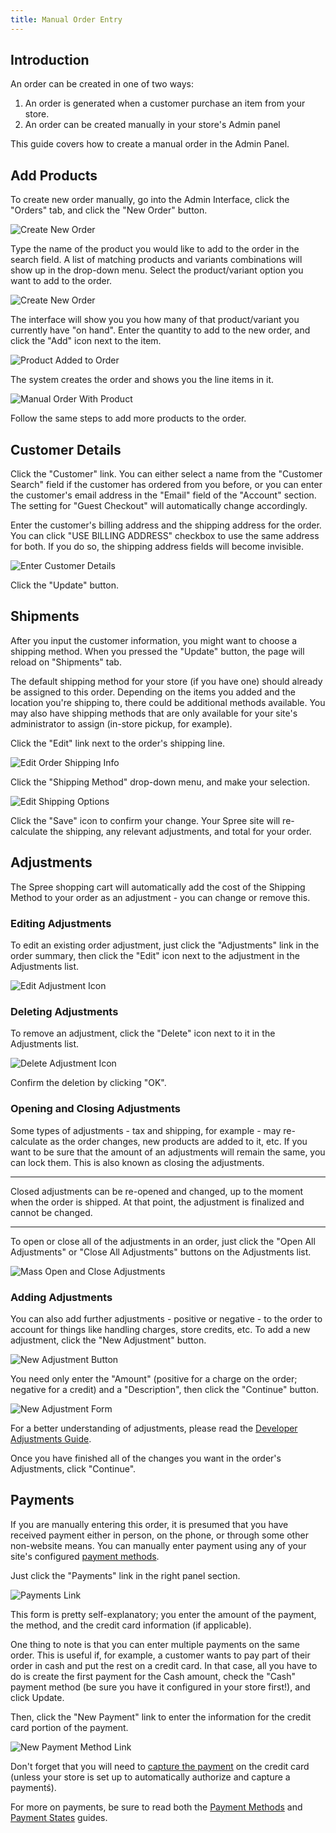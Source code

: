 ```yaml
---
title: Manual Order Entry
---
```


## Introduction

An order can be created in one of two ways:

1. An order is generated when a customer purchase an item from your store.
2. An order can be created manually in your store's Admin panel

This guide covers how to create a manual order in the Admin Panel.

## Add Products

To create new order manually, go into the Admin Interface, click the "Orders" tab, and click the "New Order" button.

![Create New Order](../../../images/user/orders/create_new_order.jpg)

Type the name of the product you would like to add to the order in the search field. A list of matching products and variants combinations will show up in the drop-down menu. Select the product/variant option you want to add to the order.

![Create New Order](../../../images/user/orders/order_product_search.jpg)

The interface will show you you how many of that product/variant you currently have "on hand". Enter the quantity to add to the new order, and click the "Add" icon next to the item.

![Product Added to Order](../../../images/user/orders/order_product_added.jpg)

The system creates the order and shows you the line items in it.

![Manual Order With Product](../../../images/user/orders/manual_order_with_product.jpg)

Follow the same steps to add more products to the order.

## Customer Details

Click the "Customer" link. You can either select a name from the "Customer Search" field if the customer has ordered from you before, or you can enter the customer's email address in the "Email" field of the "Account" section. The setting for "Guest Checkout" will automatically change accordingly.

Enter the customer's billing address and the shipping address for the order. You can click "USE BILLING ADDRESS" checkbox to use the same address for both. If you do so, the shipping address fields will become invisible.

![Enter Customer Details](../../../images/user/orders/order_customer_details.jpg)

Click the "Update" button.

## Shipments

After you input the customer information, you might want to choose a shipping method. When you pressed the "Update" button, the page will reload on "Shipments" tab.

The default shipping method for your store (if you have one) should already be assigned to this order. Depending on the items you added and the location you're shipping to, there could be additional methods available. You may also have shipping methods that are only available for your site's administrator to assign (in-store pickup, for example).

Click the "Edit" link next to the order's shipping line.

![Edit Order Shipping Info](../../../images/user/orders/edit_shipping_on_order_link.jpg)

Click the "Shipping Method" drop-down menu, and make your selection.

![Edit Shipping Options](../../../images/user/orders/edit_shipping_options.jpg)

Click the "Save" icon to confirm your change. Your Spree site will re-calculate the shipping, any relevant adjustments, and total for your order.

## Adjustments

The Spree shopping cart will automatically add the cost of the Shipping Method to your order as an adjustment - you can change or remove this.

### Editing Adjustments

To edit an existing order adjustment, just click the "Adjustments" link in the order summary, then click the "Edit" icon next to the adjustment in the Adjustments list.

![Edit Adjustment Icon](../../../images/user/orders/edit_adjustment_icon.jpg)

### Deleting Adjustments

To remove an adjustment, click the "Delete" icon next to it in the Adjustments list.

![Delete Adjustment Icon](../../../images/user/orders/delete_adjustment_icon.jpg)

Confirm the deletion by clicking "OK".

### Opening and Closing Adjustments

Some types of adjustments - tax and shipping, for example - may re-calculate as the order changes, new products are added to it, etc. If you want to be sure that the amount of an adjustments will remain the same, you can lock them. This is also known as closing the adjustments.

***
Closed adjustments can be re-opened and changed, up to the moment when the order is shipped. At that point, the adjustment is finalized and cannot be changed.
***

To open or close all of the adjustments in an order, just click the "Open All Adjustments" or "Close All Adjustments" buttons on the Adjustments list.

![Mass Open and Close Adjustments](../../../images/user/orders/mass_open_close_adjustments.jpg)

### Adding Adjustments

You can also add further adjustments - positive or negative - to the order to account for things like handling charges, store credits, etc. To add a new adjustment, click the "New Adjustment" button.

![New Adjustment Button](../../../images/user/orders/new_adjustment_button.jpg)

You need only enter the "Amount" (positive for a charge on the order; negative for a credit) and a "Description", then click the "Continue" button.

![New Adjustment Form](../../../images/user/orders/new_adjustment_form.jpg)

For a better understanding of adjustments, please read the [Developer Adjustments Guide](/developer/core/adjustments.html).

Once you have finished all of the changes you want in the order's Adjustments, click "Continue".

## Payments

If you are manually entering this order, it is presumed that you have received payment either in person, on the phone, or through some other non-website means. You can manually enter payment using any of your site's configured [payment methods](/user/payments/payment_methods.html).

Just click the "Payments" link in the right panel section.

![Payments Link](../../../images/user/orders/payments_link.jpg)

This form is pretty self-explanatory; you enter the amount of the payment, the method, and the credit card information (if applicable).

One thing to note is that you can enter multiple payments on the same order. This is useful if, for example, a customer wants to pay part of their order in cash and put the rest on a credit card. In that case, all you have to do is create the first payment for the Cash amount, check the "Cash" payment method (be sure you have it configured in your store first!), and click Update.

Then, click the "New Payment" link to enter the information for the credit card portion of the payment.

![New Payment Method Link](../../../images/user/orders/new_payment_method_link.jpg)

Don't forget that you will need to [capture the payment](/user/payments/payment_states.html#authorize-vs-capture) on the credit card (unless your store is set up to automatically authorize and capture a paymentś).

For more on payments, be sure to read both the [Payment Methods](/user/payments/payment_methods.html) and [Payment States](/user/payments/payment_states.html) guides.
